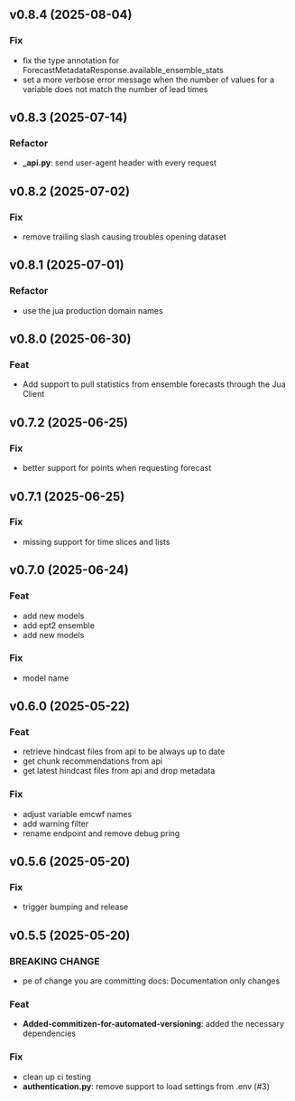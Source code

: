 ## v0.8.4 (2025-08-04)

### Fix

- fix the type annotation for ForecastMetadataResponse.available_ensemble_stats
- set a more verbose error message when the number of values for a variable does not match the number of lead times

## v0.8.3 (2025-07-14)

### Refactor

- **_api.py**: send user-agent header with every request

## v0.8.2 (2025-07-02)

### Fix

- remove trailing slash causing troubles opening dataset

## v0.8.1 (2025-07-01)

### Refactor

- use the jua production domain names

## v0.8.0 (2025-06-30)

### Feat

- Add support to pull statistics from ensemble forecasts through the Jua Client

## v0.7.2 (2025-06-25)

### Fix

- better support for points when requesting forecast

## v0.7.1 (2025-06-25)

### Fix

- missing support for time slices and lists

## v0.7.0 (2025-06-24)

### Feat

- add new models
- add ept2 ensemble
- add new models

### Fix

- model name

## v0.6.0 (2025-05-22)

### Feat

- retrieve hindcast files from api to be always up to date
- get chunk recommendations from api
- get latest hindcast files from api and drop metadata

### Fix

- adjust variable emcwf names
- add warning filter
- rename endpoint and remove debug pring

## v0.5.6 (2025-05-20)

### Fix

- trigger bumping and release

## v0.5.5 (2025-05-20)

### BREAKING CHANGE

- pe of change you are committing docs: Documentation only changes

### Feat

- **Added-commitizen-for-automated-versioning**: added the necessary dependencies

### Fix

- clean up ci testing
- **authentication.py**: remove support to load settings from .env (#3)

